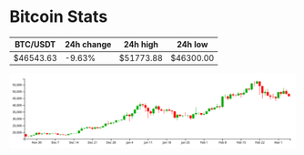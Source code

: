 # Bitcoin Stats

BTC/USDT|24h change|24h high|24h low|
|---|---|---|---|
|$46543.63|-9.63%|$51773.88|$46300.00|

<img src="./chart.svg">
